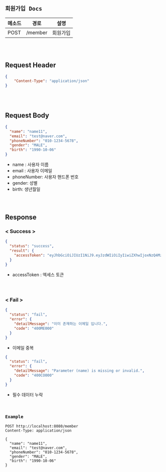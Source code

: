 ## `회원가입 Docs`

| 메소드  | 경로      | 설명   |
|------|---------|------|
| POST | /member | 회원가입 |

### ㅤ
## Request Header

```json
{
    "Content-Type": "application/json"
}
```

### ㅤ
## Request Body

```json
{
  "name": "name11",
  "email": "test@naver.com",
  "phoneNumber": "010-1234-5678",
  "gender": "MALE",
  "birth": "1990-10-06"
}
```
* name : 사용자 이름
* email : 사용자 이메일
* phoneNumber: 사용자 핸드폰 번호
* gender: 성별
* birth: 생년월일


#### ㅤ
## Response

### < Success >
```json
{
  "status": "success",
  "result": {
    "accessToken": "eyJhbGciOiJIUzI1NiJ9.eyJzdWIiOiIyIiwiZXhwIjoxNzQ4MzQ4NDE3fQ.Vfn-beGAp2lcX0yETtJJqKW5KvJ-5V-UznKDh-yp--0"
  }
}
```

* accessToken : 엑세스 토큰

#### ㅤ
### < Fail >

```json
{
  "status": "fail",
  "error": {
    "detailMessage": "이미 존재하는 이메일 입니다.",
    "code": "400ME000"
  }
}
```

- 이메일 중복

```json
{
  "status": "fail",
  "error": {
    "detailMessage": "Parameter (name) is missing or invalid.",
    "code": "400CO000"
  }
}
```

- 필수 데이터 누락

<br>

### `Example`

```http request
POST http://localhost:8080/member
Content-Type: application/json

{
  "name": "name11",
  "email": "test@naver.com",
  "phoneNumber": "010-1234-5678",
  "gender": "MALE",
  "birth": "1990-10-06"
}
```